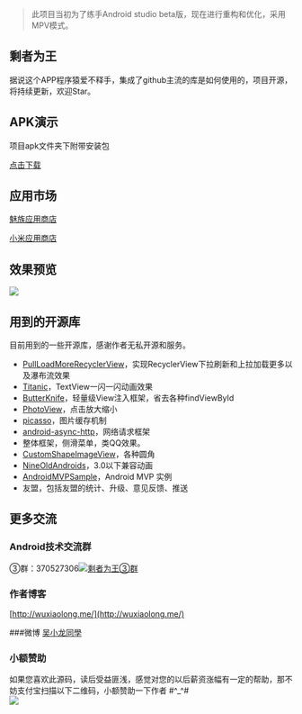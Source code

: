 <!--
一款小清新应用，包括美图美句、手写美句、经典对白。来吧，让我们尽情感受文艺范。

此项目源码开源，将持续更新，欢迎Star，地址：https://github.com/WuXiaolong/WeWin

Android技术交流QQ群
③群：370527306
-->
> 此项目当初为了练手Android studio beta版，现在进行重构和优化，采用MPV模式。

## 剩者为王

据说这个APP程序猿爱不释手，集成了github主流的库是如何使用的，项目开源，将持续更新，欢迎Star。

## APK演示

项目apk文件夹下附带安装包

[点击下载](https://github.com/WuXiaolong/WeWin/raw/master/apk/app-debug.apk)

## 应用市场
[魅族应用商店](http://app.meizu.com/apps/public/detail?package_name=com.xiaomolongstudio.wewin)

[小米应用商店](http://app.mi.com/detail/67787)


## 效果预览
![](https://github.com/WuXiaolong/WeWin/raw/master/screenshots/screenshots.gif)


## 用到的开源库
目前用到的一些开源库，感谢作者无私开源和服务。

* [PullLoadMoreRecyclerView](https://github.com/WuXiaolong/PullLoadMoreRecyclerView)，实现RecyclerView下拉刷新和上拉加载更多以及瀑布流效果
* [Titanic](https://github.com/RomainPiel/Titanic)，TextView一闪一闪动画效果
* [ButterKnife](https://github.com/JakeWharton/butterknife)，轻量级View注入框架，省去各种findViewById
* [PhotoView](https://github.com/chrisbanes/PhotoView)，点击放大缩小
* [picasso](https://github.com/square/picasso)，图片缓存机制
* [android-async-http](https://github.com/loopj/android-async-http)，网络请求框架
* 整体框架，侧滑菜单，类QQ效果。
* [CustomShapeImageView](https://github.com/MostafaGazar/CustomShapeImageView)，各种圆角
* [NineOldAndroids](https://github.com/JakeWharton/NineOldAndroids)，3.0以下兼容动画
* [AndroidMVPSample](https://github.com/WuXiaolong/AndroidMVPSample)，Android MVP 实例
* 友盟，包括友盟的统计、升级、意见反馈、推送


## 更多交流
### Android技术交流群
<!---
②群：376526418<a target="_blank" href="http://shang.qq.com/wpa/qunwpa?idkey=5017aa79b1bc2726134ce1d6bc3060306022d1a2155f303709b02824d47a8e59"><img border="0" src="http://pub.idqqimg.com/wpa/images/group.png" alt="剩者为王②群" title="剩者为王②群"></a><br><br>
-->
③群：370527306<a target="_blank" href="http://shang.qq.com/wpa/qunwpa?idkey=0a992ba077da4c8325cbfef1c9e81f0443ffb782a0f2135c1a8f7326baac58ac"><img border="0" src="http://pub.idqqimg.com/wpa/images/group.png" alt="剩者为王③群" title="剩者为王③群"></a>

### 作者博客
[http://wuxiaolong.me/](http://wuxiaolong.me/)

###微博
[吴小龙同學](http://weibo.com/u/2175011601)

### 小额赞助
如果您喜欢此源码，读后受益匪浅，感觉对您的以后薪资涨幅有一定的帮助，那不妨支付宝扫描以下二维码，小额赞助一下作者 #^_^#<br> 
<img src="http://7q5c2h.com1.z0.glb.clouddn.com/taobao_qrcode.jpg" /> 


